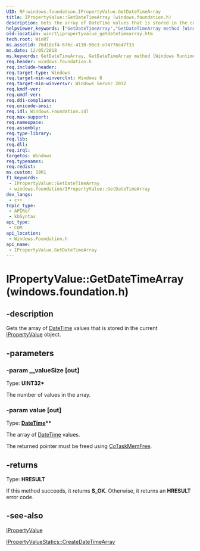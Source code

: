 ```yaml
---
UID: NF:windows.foundation.IPropertyValue.GetDateTimeArray
title: IPropertyValue::GetDateTimeArray (windows.foundation.h)
description: Gets the array of DateTime values that is stored in the current IPropertyValue object.
helpviewer_keywords: ["GetDateTimeArray","GetDateTimeArray method [Windows Runtime]","GetDateTimeArray method [Windows Runtime]","IPropertyValue interface","IPropertyValue interface [Windows Runtime]","GetDateTimeArray method","IPropertyValue.GetDateTimeArray","IPropertyValue.IPropertyValue","IPropertyValue::GetDateTimeArray","IPropertyValue::IPropertyValue","windows/IPropertyValue::GetDateTimeArray","winrt.ipropertyvalue_getdatetimearray"]
old-location: winrt\ipropertyvalue_getdatetimearray.htm
tech.root: WinRT
ms.assetid: 76d18ef4-676c-4130-90e3-e74776e47f33
ms.date: 12/05/2018
ms.keywords: GetDateTimeArray, GetDateTimeArray method [Windows Runtime], GetDateTimeArray method [Windows Runtime],IPropertyValue interface, IPropertyValue interface [Windows Runtime],GetDateTimeArray method, IPropertyValue.GetDateTimeArray, IPropertyValue.IPropertyValue, IPropertyValue::GetDateTimeArray, IPropertyValue::IPropertyValue, windows/IPropertyValue::GetDateTimeArray, winrt.ipropertyvalue_getdatetimearray
req.header: windows.foundation.h
req.include-header: 
req.target-type: Windows
req.target-min-winverclnt: Windows 8
req.target-min-winversvr: Windows Server 2012
req.kmdf-ver: 
req.umdf-ver: 
req.ddi-compliance: 
req.unicode-ansi: 
req.idl: Windows.Foundation.idl
req.max-support: 
req.namespace: 
req.assembly: 
req.type-library: 
req.lib: 
req.dll: 
req.irql: 
targetos: Windows
req.typenames: 
req.redist: 
ms.custom: 19H1
f1_keywords:
 - IPropertyValue::GetDateTimeArray
 - windows.foundation/IPropertyValue::GetDateTimeArray
dev_langs:
 - c++
topic_type:
 - APIRef
 - kbSyntax
api_type:
 - COM
api_location:
 - Windows.Foundation.h
api_name:
 - IPropertyValue.GetDateTimeArray
---
```


# IPropertyValue::GetDateTimeArray (windows.foundation.h)


## -description

Gets the array of <a href="/windows/desktop/api/windows.foundation/ns-windows-foundation-datetime">DateTime</a> values that is stored in the current <a href="/windows/desktop/api/windows.foundation/nn-windows-foundation-ipropertyvalue">IPropertyValue</a> object.

## -parameters

### -param __valueSize [out]

Type: <b>UINT32*</b>

The number of values in the array.

### -param value [out]

Type: <b><a href="/windows/desktop/api/windows.foundation/ns-windows-foundation-datetime">DateTime</a>**</b>

The array of <a href="/windows/desktop/api/windows.foundation/ns-windows-foundation-datetime">DateTime</a> values.

The returned pointer must be freed using <a href="/windows/desktop/api/combaseapi/nf-combaseapi-cotaskmemfree">CoTaskMemFree</a>.

## -returns

Type: <b>HRESULT</b>

If this method succeeds, it returns <b xmlns:loc="http://microsoft.com/wdcml/l10n">S_OK</b>. Otherwise, it returns an <b xmlns:loc="http://microsoft.com/wdcml/l10n">HRESULT</b> error code.

## -see-also

<a href="/windows/desktop/api/windows.foundation/nn-windows-foundation-ipropertyvalue">IPropertyValue</a>



<a href="/windows/desktop/api/windows.foundation/nf-windows-foundation-ipropertyvaluestatics-createdatetimearray">IPropertyValueStatics::CreateDateTimeArray</a>
